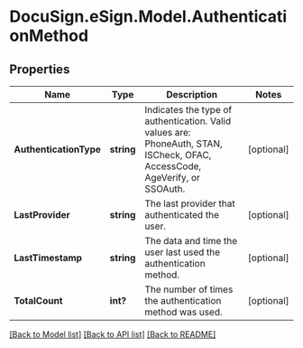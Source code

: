 # DocuSign.eSign.Model.AuthenticationMethod
## Properties

Name | Type | Description | Notes
------------ | ------------- | ------------- | -------------
**AuthenticationType** | **string** | Indicates the type of authentication. Valid values are: PhoneAuth, STAN, ISCheck, OFAC, AccessCode, AgeVerify, or SSOAuth.  | [optional] 
**LastProvider** | **string** | The last provider that authenticated the user.  | [optional] 
**LastTimestamp** | **string** |  The data and time the user last used the authentication method.  | [optional] 
**TotalCount** | **int?** | The number of times the authentication method was used.  | [optional] 

[[Back to Model list]](../README.md#documentation-for-models) [[Back to API list]](../README.md#documentation-for-api-endpoints) [[Back to README]](../README.md)

